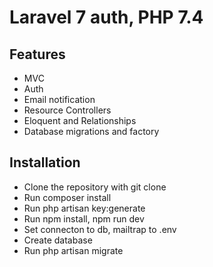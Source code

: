 # Laravel 7 auth, PHP 7.4 

## Features

* MVC
* Auth
* Email notification
* Resource Controllers
* Eloquent and Relationships
* Database migrations and factory

## Installation

* Clone the repository with git clone
* Run composer install
* Run php artisan key:generate
* Run npm install, npm run dev
* Set connecton to db, mailtrap to .env
* Create database
* Run php artisan migrate 
